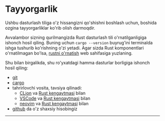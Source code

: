 # Tayyorgarlik

Ushbu dasturlash tiliga o'z hissangizni qo'shishni boshlash uchun, boshida
ozgina tayyorgarliklar ko'rib olish darmoqdir.

Avvalambor sizning qurilmangizda Rust dasturlash tili o'rnatilganligiga ishonch
hosil qiling. Buning uchun `cargo --version` buyrug'ini terminalda ishga
tushurib ko'rishning o'zi yetadi. Agar sizda Rust komponentlari o'rnatilmagan
bo'lsa, [rustni o'rnatish](/devs/rust/install.md) web sahifasiga yuzlaning.

Shu bilan birgalikda, shu ro'yxatdagi hamma dasturlar borligiga ishonch hosil
qiling:

- [git]
- [cargo]
- tahrirlovchi vosita, tavsiya qilinadi:
  - [CLion] va
    [Rust kengaytmasi](https://plugins.jetbrains.com/plugin/8182-rust/docs)
    bilan
  - [VSCode] va
    [Rust kengaytmasi](https://marketplace.visualstudio.com/items?itemName=rust-lang.rust)
    bilan
  - [neovim] va [Rust kengaytmasi](https://github.com/rust-lang/rust.vim) bilan
- [github] da o'z shaxsiy hisobingiz

---

[git]: https://git-scm.com/
[github]: https://github.com/
[cargo]: https://crates.io/
[clion]: https://www.jetbrains.com/clion/
[vscode]: https://code.visualstudio.com/
[neovim]: https://neovim.io/
